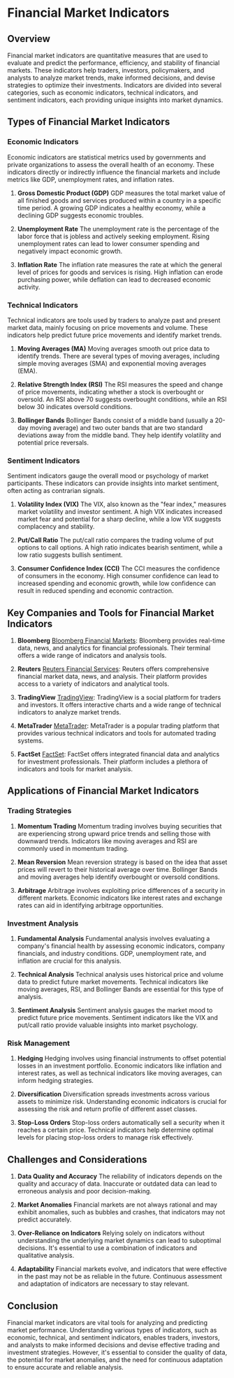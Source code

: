 # Financial Market Indicators

## Overview

Financial market indicators are quantitative measures that are used to evaluate and predict the performance, efficiency, and stability of financial markets. These indicators help traders, investors, policymakers, and analysts to analyze market trends, make informed decisions, and devise strategies to optimize their investments. Indicators are divided into several categories, such as economic indicators, technical indicators, and sentiment indicators, each providing unique insights into market dynamics.

## Types of Financial Market Indicators

### Economic Indicators

Economic indicators are statistical metrics used by governments and private organizations to assess the overall health of an economy. These indicators directly or indirectly influence the financial markets and include metrics like GDP, unemployment rates, and inflation rates.

1. **Gross Domestic Product (GDP)**
   GDP measures the total market value of all finished goods and services produced within a country in a specific time period. A growing GDP indicates a healthy economy, while a declining GDP suggests economic troubles.

2. **Unemployment Rate**
   The unemployment rate is the percentage of the labor force that is jobless and actively seeking employment. Rising unemployment rates can lead to lower consumer spending and negatively impact economic growth.

3. **Inflation Rate**
   The inflation rate measures the rate at which the general level of prices for goods and services is rising. High inflation can erode purchasing power, while deflation can lead to decreased economic activity.

### Technical Indicators

Technical indicators are tools used by traders to analyze past and present market data, mainly focusing on price movements and volume. These indicators help predict future price movements and identify market trends.

1. **Moving Averages (MA)**
   Moving averages smooth out price data to identify trends. There are several types of moving averages, including simple moving averages (SMA) and exponential moving averages (EMA).

2. **Relative Strength Index (RSI)**
   The RSI measures the speed and change of price movements, indicating whether a stock is overbought or oversold. An RSI above 70 suggests overbought conditions, while an RSI below 30 indicates oversold conditions.

3. **Bollinger Bands**
   Bollinger Bands consist of a middle band (usually a 20-day moving average) and two outer bands that are two standard deviations away from the middle band. They help identify volatility and potential price reversals.

### Sentiment Indicators

Sentiment indicators gauge the overall mood or psychology of market participants. These indicators can provide insights into market sentiment, often acting as contrarian signals.

1. **Volatility Index (VIX)**
   The VIX, also known as the "fear index," measures market volatility and investor sentiment. A high VIX indicates increased market fear and potential for a sharp decline, while a low VIX suggests complacency and stability.

2. **Put/Call Ratio**
   The put/call ratio compares the trading volume of put options to call options. A high ratio indicates bearish sentiment, while a low ratio suggests bullish sentiment.

3. **Consumer Confidence Index (CCI)**
   The CCI measures the confidence of consumers in the economy. High consumer confidence can lead to increased spending and economic growth, while low confidence can result in reduced spending and economic contraction.

## Key Companies and Tools for Financial Market Indicators

1. **Bloomberg**
   [Bloomberg Financial Markets](https://www.bloomberg.com/): Bloomberg provides real-time data, news, and analytics for financial professionals. Their terminal offers a wide range of indicators and analysis tools.

2. **Reuters**
   [Reuters Financial Services](https://www.reuters.com/markets/): Reuters offers comprehensive financial market data, news, and analysis. Their platform provides access to a variety of indicators and analytical tools.

3. **TradingView**
   [TradingView](https://www.tradingview.com/): TradingView is a social platform for traders and investors. It offers interactive charts and a wide range of technical indicators to analyze market trends.

4. **MetaTrader**
   [MetaTrader](https://www.metatrader4.com/): MetaTrader is a popular trading platform that provides various technical indicators and tools for automated trading systems.

5. **FactSet**
   [FactSet](https://www.factset.com/): FactSet offers integrated financial data and analytics for investment professionals. Their platform includes a plethora of indicators and tools for market analysis.

## Applications of Financial Market Indicators

### Trading Strategies

1. **Momentum Trading**
   Momentum trading involves buying securities that are experiencing strong upward price trends and selling those with downward trends. Indicators like moving averages and RSI are commonly used in momentum trading.

2. **Mean Reversion**
   Mean reversion strategy is based on the idea that asset prices will revert to their historical average over time. Bollinger Bands and moving averages help identify overbought or oversold conditions.

3. **Arbitrage**
   Arbitrage involves exploiting price differences of a security in different markets. Economic indicators like interest rates and exchange rates can aid in identifying arbitrage opportunities.

### Investment Analysis

1. **Fundamental Analysis**
   Fundamental analysis involves evaluating a company's financial health by assessing economic indicators, company financials, and industry conditions. GDP, unemployment rate, and inflation are crucial for this analysis.

2. **Technical Analysis**
   Technical analysis uses historical price and volume data to predict future market movements. Technical indicators like moving averages, RSI, and Bollinger Bands are essential for this type of analysis.

3. **Sentiment Analysis**
   Sentiment analysis gauges the market mood to predict future price movements. Sentiment indicators like the VIX and put/call ratio provide valuable insights into market psychology.

### Risk Management

1. **Hedging**
   Hedging involves using financial instruments to offset potential losses in an investment portfolio. Economic indicators like inflation and interest rates, as well as technical indicators like moving averages, can inform hedging strategies.

2. **Diversification**
   Diversification spreads investments across various assets to minimize risk. Understanding economic indicators is crucial for assessing the risk and return profile of different asset classes.

3. **Stop-Loss Orders**
   Stop-loss orders automatically sell a security when it reaches a certain price. Technical indicators help determine optimal levels for placing stop-loss orders to manage risk effectively.

## Challenges and Considerations

1. **Data Quality and Accuracy**
   The reliability of indicators depends on the quality and accuracy of data. Inaccurate or outdated data can lead to erroneous analysis and poor decision-making.

2. **Market Anomalies**
   Financial markets are not always rational and may exhibit anomalies, such as bubbles and crashes, that indicators may not predict accurately.

3. **Over-Reliance on Indicators**
   Relying solely on indicators without understanding the underlying market dynamics can lead to suboptimal decisions. It's essential to use a combination of indicators and qualitative analysis.

4. **Adaptability**
   Financial markets evolve, and indicators that were effective in the past may not be as reliable in the future. Continuous assessment and adaptation of indicators are necessary to stay relevant.

## Conclusion

Financial market indicators are vital tools for analyzing and predicting market performance. Understanding various types of indicators, such as economic, technical, and sentiment indicators, enables traders, investors, and analysts to make informed decisions and devise effective trading and investment strategies. However, it's essential to consider the quality of data, the potential for market anomalies, and the need for continuous adaptation to ensure accurate and reliable analysis.